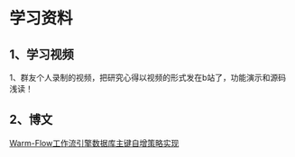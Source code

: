 # 学习资料

## 1、学习视频
1、群友个人录制的视频，把研究心得以视频的形式发在b站了，功能演示和源码浅读！
<BiliBili bvid="BV1Ci42117pK" />

## 2、博文
[Warm-Flow工作流引擎数据库主键自增策略实现](https://juejin.cn/post/7402110528298074152)

